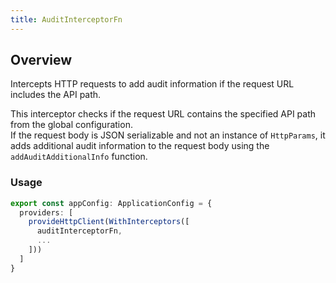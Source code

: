 ```yaml
---
title: AuditInterceptorFn
---
```


## Overview
Intercepts HTTP requests to add audit information if the request URL includes the API path.

This interceptor checks if the request URL contains the specified API path from the global configuration.  
If the request body is JSON serializable and not an instance of `HttpParams`, it adds additional audit information
to the request body using the `addAuditAdditionalInfo` function.

### Usage
```ts title="app.config.ts"
export const appConfig: ApplicationConfig = {
  providers: [
    provideHttpClient(WithInterceptors([
      auditInterceptorFn,
      ...
    ]))
  ]
}
```